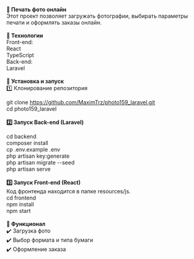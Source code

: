 <b> 📸 Печать фото онлайн </b> <br>
Этот проект позволяет загружать фотографии, выбирать параметры печати и оформлять заказы онлайн.
<br>
 <br>
<b> 🚀 Технологии </b> <br> 
Front-end: <br>
React<br>
TypeScript<br>
Back-end:<br>
Laravel<br><br>
<b>🔧 Установка и запуск </b> <br>
1️⃣ Клонирование репозитория<br>

git clone https://github.com/MaximTrz/photo159_laravel.git<br>
cd photo159_laravel<br><br>
<b> 2️⃣ Запуск Back-end (Laravel) </b> <br>

cd backend<br>
composer install<br>
cp .env.example .env<br>
php artisan key:generate<br>
php artisan migrate --seed<br>
php artisan serve<br><br>
<b> 3️⃣ Запуск Front-end (React) </b> <br>
Код фронтенда находится в папке resources/js.<br>
cd frontend<br>
npm install<br>
npm start<br><br>
<b>🎯 Функционал </b> <br>
✔️ Загрузка фото<br>
✔️ Выбор формата и типа бумаги<br>
✔️ Оформление заказа<br>